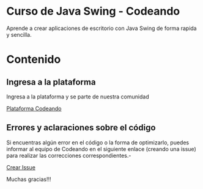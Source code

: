 Curso de Java Swing - Codeando
===

Aprende a crear aplicaciones de escritorio con Java Swing de forma rapida y sencilla.

# Contenido

## Ingresa a la plataforma

Ingresa a la plataforma y se parte de nuestra comunidad

[Plataforma Codeando](http://codeando.org)

## Errores y aclaraciones sobre el código

Si encuentras algún error en el código o la forma de optimizarlo, puedes informar al equipo de Codeando en el siguiente enlace (creando una issue) para realizar las correcciones correspondientes.-

[Crear Issue](https://github.com/codeandomx/presentaciones/issues)

Muchas gracias!!!
